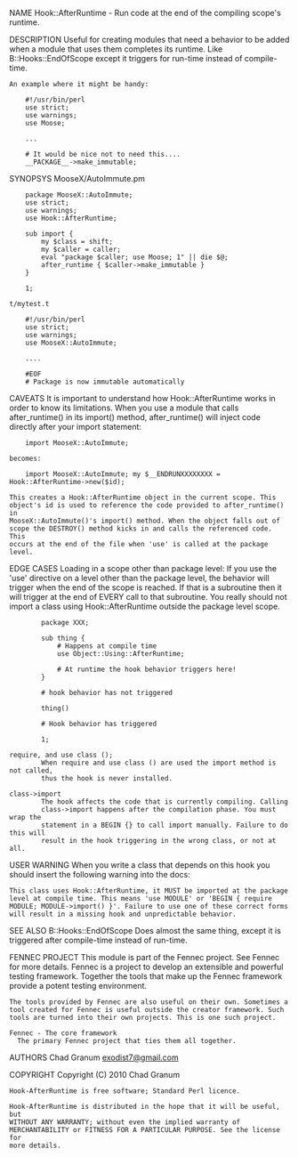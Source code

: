 NAME
    Hook::AfterRuntime - Run code at the end of the compiling scope's
    runtime.

DESCRIPTION
    Useful for creating modules that need a behavior to be added when a
    module that uses them completes its runtime. Like B::Hooks::EndOfScope
    except it triggers for run-time instead of compile-time.

    An example where it might be handy:

        #!/usr/bin/perl
        use strict;
        use warnings;
        use Moose;

        ...

        # It would be nice not to need this....
        __PACKAGE__->make_immutable;

SYNOPSYS
    MooseX/AutoImmute.pm

        package MooseX::AutoImmute;
        use strict;
        use warnings;
        use Hook::AfterRuntime;

        sub import {
            my $class = shift;
            my $caller = caller;
            eval "package $caller; use Moose; 1" || die $@;
            after_runtime { $caller->make_immutable }
        }

        1;

    t/mytest.t

        #!/usr/bin/perl
        use strict;
        use warnings;
        use MooseX::AutoImmute;

        ....

        #EOF
        # Package is now immutable automatically

CAVEATS
    It is important to understand how Hook::AfterRuntime works in order to
    know its limitations. When you use a module that calls after_runtime()
    in its import() method, after_runtime() will inject code directly after
    your import statement:

        import MooseX::AutoImmute;

    becomes:

        import MooseX::AutoImmute; my $__ENDRUNXXXXXXXX = Hook::AfterRuntime->new($id);

    This creates a Hook::AfterRuntime object in the current scope. This
    object's id is used to reference the code provided to after_runtime() in
    MooseX::AutoImmute()'s import() method. When the object falls out of
    scope the DESTROY() method kicks in and calls the referenced code. This
    occurs at the end of the file when 'use' is called at the package level.

  EDGE CASES
    Loading in a scope other than package level:
        If you use the 'use' directive on a level other than the package
        level, the behavior will trigger when the end of the scope is
        reached. If that is a subroutine then it will trigger at the end of
        EVERY call to that subroutine. You really should not import a class
        using Hook::AfterRuntime outside the package level scope.

            package XXX;

            sub thing {
                # Happens at compile time
                use Object::Using::AfterRuntime;

                # At runtime the hook behavior triggers here!
            }

            # hook behavior has not triggered

            thing()

            # Hook behavior has triggered

            1;

    require, and use class ();
            When require and use class () are used the import method is not called,
            thus the hook is never installed.

    class->import
            The hook affects the code that is currently compiling. Calling
            class->import happens after the compilation phase. You must wrap the
            statement in a BEGIN {} to call import manually. Failure to do this will
            result in the hook triggering in the wrong class, or not at all.

USER WARNING
    When you write a class that depends on this hook you should insert the
    following warning into the docs:

    This class uses Hook::AfterRuntime, it MUST be imported at the package
    level at compile time. This means 'use MODULE' or 'BEGIN { require
    MODULE; MODULE->import() }'. Failure to use one of these correct forms
    will result in a missing hook and unpredictable behavior.

SEE ALSO
    B::Hooks::EndOfScope
        Does almost the same thing, except it is triggered after
        compile-time instead of run-time.

FENNEC PROJECT
    This module is part of the Fennec project. See Fennec for more details.
    Fennec is a project to develop an extensible and powerful testing
    framework. Together the tools that make up the Fennec framework provide
    a potent testing environment.

    The tools provided by Fennec are also useful on their own. Sometimes a
    tool created for Fennec is useful outside the creator framework. Such
    tools are turned into their own projects. This is one such project.

    Fennec - The core framework
      The primary Fennec project that ties them all together.

AUTHORS
    Chad Granum exodist7@gmail.com

COPYRIGHT
    Copyright (C) 2010 Chad Granum

    Hook-AfterRuntime is free software; Standard Perl licence.

    Hook-AfterRuntime is distributed in the hope that it will be useful, but
    WITHOUT ANY WARRANTY; without even the implied warranty of
    MERCHANTABILITY or FITNESS FOR A PARTICULAR PURPOSE. See the license for
    more details.
